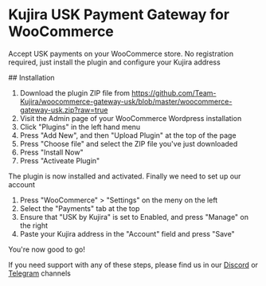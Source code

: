 # Kujira USK Payment Gateway for WooCommerce 

Accept USK payments on your WooCommerce store. No registration required, just install the plugin and configure your Kujira address

## Installation

1. Download the plugin ZIP file from https://github.com/Team-Kujira/woocommerce-gateway-usk/blob/master/woocommerce-gateway-usk.zip?raw=true
2. Visit the Admin page of your WooCommerce Wordpress installation
3. Click "Plugins" in the left hand menu
4. Press "Add New", and then "Upload Plugin" at the top of the page
5. Press "Choose file" and select the ZIP file you've just downloaded
6. Press "Install Now"
7. Press "Activeate Plugin"

The plugin is now installed and activated. Finally we need to set up our account 

1. Press "WooCommerce" > "Settings" on the meny on the left
2. Select the "Payments" tab at the top
3. Ensure that "USK by Kujira" is set to Enabled, and press "Manage" on the right
4. Paste your Kujira address in the "Account" field and press "Save"

You're now good to go!

If you need support with any of these steps, please find us in our [Discord](https://t.co/YcPdsthIFN) or [Telegram](https://t.co/yrtWJ3nQ25) channels 
